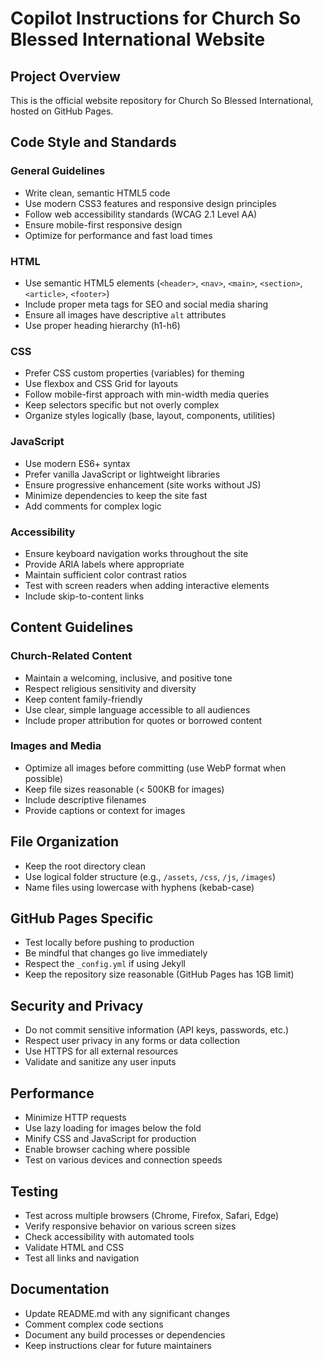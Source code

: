 # Copilot Instructions for Church So Blessed International Website

## Project Overview
This is the official website repository for Church So Blessed International, hosted on GitHub Pages.

## Code Style and Standards

### General Guidelines
- Write clean, semantic HTML5 code
- Use modern CSS3 features and responsive design principles
- Follow web accessibility standards (WCAG 2.1 Level AA)
- Ensure mobile-first responsive design
- Optimize for performance and fast load times

### HTML
- Use semantic HTML5 elements (`<header>`, `<nav>`, `<main>`, `<section>`, `<article>`, `<footer>`)
- Include proper meta tags for SEO and social media sharing
- Ensure all images have descriptive `alt` attributes
- Use proper heading hierarchy (h1-h6)

### CSS
- Prefer CSS custom properties (variables) for theming
- Use flexbox and CSS Grid for layouts
- Follow mobile-first approach with min-width media queries
- Keep selectors specific but not overly complex
- Organize styles logically (base, layout, components, utilities)

### JavaScript
- Use modern ES6+ syntax
- Prefer vanilla JavaScript or lightweight libraries
- Ensure progressive enhancement (site works without JS)
- Minimize dependencies to keep the site fast
- Add comments for complex logic

### Accessibility
- Ensure keyboard navigation works throughout the site
- Provide ARIA labels where appropriate
- Maintain sufficient color contrast ratios
- Test with screen readers when adding interactive elements
- Include skip-to-content links

## Content Guidelines

### Church-Related Content
- Maintain a welcoming, inclusive, and positive tone
- Respect religious sensitivity and diversity
- Keep content family-friendly
- Use clear, simple language accessible to all audiences
- Include proper attribution for quotes or borrowed content

### Images and Media
- Optimize all images before committing (use WebP format when possible)
- Keep file sizes reasonable (< 500KB for images)
- Include descriptive filenames
- Provide captions or context for images

## File Organization
- Keep the root directory clean
- Use logical folder structure (e.g., `/assets`, `/css`, `/js`, `/images`)
- Name files using lowercase with hyphens (kebab-case)

## GitHub Pages Specific
- Test locally before pushing to production
- Be mindful that changes go live immediately
- Respect the `_config.yml` if using Jekyll
- Keep the repository size reasonable (GitHub Pages has 1GB limit)

## Security and Privacy
- Do not commit sensitive information (API keys, passwords, etc.)
- Respect user privacy in any forms or data collection
- Use HTTPS for all external resources
- Validate and sanitize any user inputs

## Performance
- Minimize HTTP requests
- Use lazy loading for images below the fold
- Minify CSS and JavaScript for production
- Enable browser caching where possible
- Test on various devices and connection speeds

## Testing
- Test across multiple browsers (Chrome, Firefox, Safari, Edge)
- Verify responsive behavior on various screen sizes
- Check accessibility with automated tools
- Validate HTML and CSS
- Test all links and navigation

## Documentation
- Update README.md with any significant changes
- Comment complex code sections
- Document any build processes or dependencies
- Keep instructions clear for future maintainers
